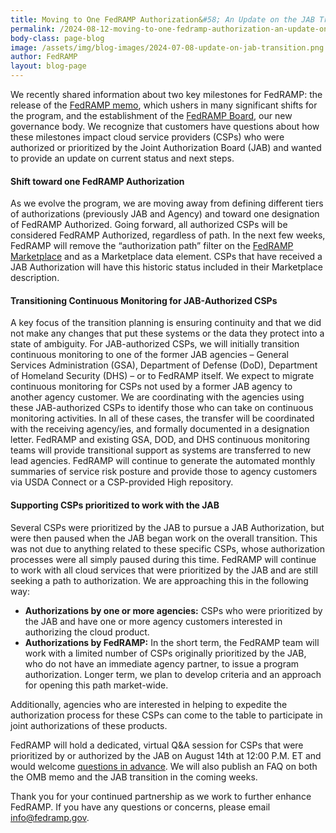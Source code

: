 ```yaml
---
title: Moving to One FedRAMP Authorization&#58; An Update on the JAB Transition
permalink: /2024-08-12-moving-to-one-fedramp-authorization-an-update-on-the-jab-transition/
body-class: page-blog
image: /assets/img/blog-images/2024-07-08-update-on-jab-transition.png
author: FedRAMP
layout: blog-page
---
```

We recently shared information about two key milestones for FedRAMP: the release of the <a href="https://www.fedramp.gov/2024-07-26-the-next-phase-of-fedramp/" target="_blank" rel="noopener noreferrer">FedRAMP memo</a>, which ushers in many significant shifts for the program, and the establishment of the <a href="https://www.fedramp.gov/2024-06-04-fedramp-governance/" target="_blank" rel="noopener noreferrer">FedRAMP Board</a>, our new governance body. We recognize that customers have questions about how these milestones impact cloud service providers (CSPs) who were authorized or prioritized by the Joint Authorization Board (JAB) and wanted to provide an update on current status and next steps.

<h4>Shift toward one FedRAMP Authorization</h4>
As we evolve the program, we are moving away from defining different tiers of authorizations (previously JAB and Agency) and toward one designation of <b></b>FedRAMP Authorized</b>. Going forward, all authorized CSPs will be considered FedRAMP Authorized, regardless of path. In the next few weeks, FedRAMP will remove the “authorization path” filter on the <a href="https://marketplace.fedramp.gov/" target="_blank" rel="noopener noreferrer">FedRAMP Marketplace</a> and as a Marketplace data element. CSPs that have received a JAB Authorization will have this historic status included in their Marketplace description.

<h4>Transitioning Continuous Monitoring for JAB-Authorized CSPs</h4>
A key focus of the transition planning is ensuring continuity and that we did not make any changes that put these systems or the data they protect into a state of ambiguity. For JAB-authorized CSPs, we will initially transition continuous monitoring to one of the former JAB agencies – General Services Administration (GSA), Department of Defense (DoD), Department of Homeland Security (DHS) – or to FedRAMP itself. We expect to migrate continuous monitoring for CSPs not used by a former JAB agency to another agency customer. We are coordinating with the agencies using these JAB-authorized CSPs to identify those who can take on continuous monitoring activities. In all of these cases, the transfer will be coordinated with the receiving agency/ies, and formally documented in a designation letter. FedRAMP and existing GSA, DOD, and DHS continuous monitoring teams will provide transitional support as systems are transferred to new lead agencies. FedRAMP will continue to generate the automated monthly summaries of service risk posture and provide those to agency customers via USDA Connect or a CSP-provided High repository.

<h4>Supporting CSPs prioritized to work with the JAB</h4>
Several CSPs were prioritized by the JAB to pursue a JAB Authorization, but were then paused when the JAB began work on the overall transition. This was not due to anything related to these specific CSPs, whose authorization processes were all simply paused during this time. FedRAMP will continue to work with all cloud services that were prioritized by the JAB and are still seeking a path to authorization. We are approaching this in the following way:

- <b>Authorizations by one or more agencies:</b> CSPs who were prioritized by the JAB and have one or more agency customers interested in authorizing the cloud product.
- <b>Authorizations by FedRAMP:</b> In the short term, the FedRAMP team will work with a limited number of CSPs originally prioritized by the JAB, who do not have an immediate agency partner, to issue a program authorization. Longer term, we plan to develop criteria and an approach for opening this path market-wide.

Additionally, agencies who are interested in helping to expedite the authorization process for these CSPs can come to the table to participate in joint authorizations of these products.

FedRAMP will hold a dedicated, virtual Q&A session for CSPs that were prioritized by or authorized by the JAB on August 14th at 12:00 P.M. ET and would welcome <a href="https://app.smartsheetgov.com/b/form/569dc738987649adb42e1ae2c4cc70e1" target="_blank" rel="noopener noreferrer">questions in advance</a>. We will also  publish an FAQ on both the OMB memo and the JAB transition in the coming weeks.

Thank you for your continued partnership as we work to further enhance FedRAMP. If you have any questions or concerns, please email <a href="mailto:info@fedramp.gov">info@fedramp.gov</a>.
